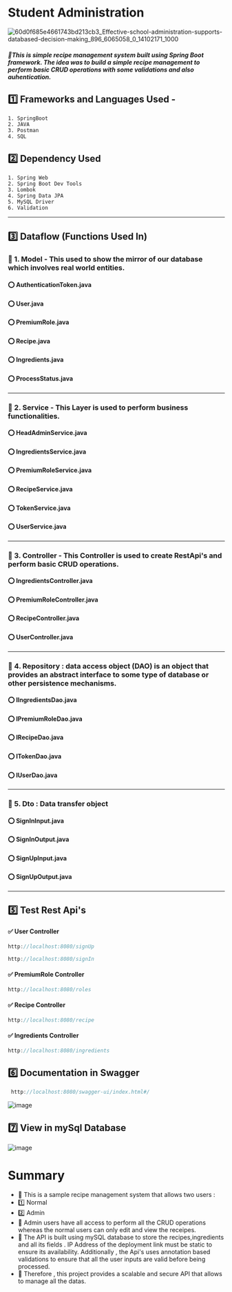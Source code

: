 # Student Administration
![60d0f685e4661743bd213cb3_Effective-school-administration-supports-databased-decision-making_896_6065058_0_14102171_1000](https://github.com/Sowndarya9920/Student_management_system/assets/112794922/1d9d7146-1ff1-4be3-8d6e-5c4fc0275dbf)

   
##### 🔸This is simple recipe management system built using Spring Boot framework. The idea was to build  a simple recipe management to perform basic CRUD operations with some validations and also auhentication.
## :one: Frameworks and Languages Used -
    1. SpringBoot
    2. JAVA
    3. Postman
    4. SQL
    
## :two: Dependency Used
    1. Spring Web
    2. Spring Boot Dev Tools
    3. Lombok
    4. Spring Data JPA
    5. MySQL Driver
    6. Validation
-----------------------------------------------------------------------------------------------------------------------------------------------------------------------
## :three: Dataflow (Functions Used In)
### :white_flower: 1. Model - This used to show the mirror of our database which involves real world entities.
#### :o: AuthenticationToken.java
#### :o: User.java
#### :o: PremiumRole.java
#### :o: Recipe.java
#### :o: Ingredients.java
#### :o: ProcessStatus.java

-----------------------------------------------------------------------------------------------------------------------------------------------------------------------

### :white_flower: 2. Service - This Layer is used to perform business functionalities.
#### :o: HeadAdminService.java
#### :o: IngredientsService.java
#### :o: PremiumRoleService.java
#### :o: RecipeService.java
#### :o: TokenService.java
#### :o: UserService.java


----------------------------------------------------------------------------------------------------------------------------------------------------

### :white_flower: 3. Controller - This Controller is used to create RestApi's and perform basic CRUD operations.
#### :o: IngredientsController.java
#### :o: PremiumRoleController.java
#### :o: RecipeController.java
#### :o: UserController.java

-----------------------------------------------------------------------------------------------------------------------------------------------------------------------
### :white_flower: 4. Repository : data access object (DAO) is an object that provides an abstract interface to some type of database or other persistence mechanisms.
#### :o: IIngredientsDao.java
#### :o: IPremiumRoleDao.java
#### :o: IRecipeDao.java
#### :o: ITokenDao.java
#### :o: IUserDao.java

-------------------------------------------------------------------------------------------------------------------------------------------------------
### :white_flower: 5. Dto : Data transfer object
#### :o: SignInInput.java
#### :o: SignInOutput.java
#### :o: SignUpInput.java
#### :o: SignUpOutput.java
-------------------------------------------------------------------------------------------------------------------------------------------------------
## :five: Test Rest Api's
#### :white_check_mark: User Controller
```java
http://localhost:8080/signUp
```

```java
http://localhost:8080/signIn
```

#### :white_check_mark: PremiumRole Controller
```java
http://localhost:8080/roles
```

#### :white_check_mark: Recipe Controller
```java
http://localhost:8080/recipe
```

#### :white_check_mark: Ingredients Controller
```java
http://localhost:8080/ingredients
```

## :six: Documentation in Swagger
```java
 http://localhost:8080/swagger-ui/index.html#/
```
![image](https://github.com/Sowndarya9920/Recipe_Management_System/assets/112794922/29532ed4-f71d-44d2-b4bd-b38f75c68641)


## :seven: View in mySql Database

![image](https://github.com/Sowndarya9920/Recipe_Management_System/assets/112794922/3e6f6f82-002c-4846-8146-672facd32099)



#  Summary
- :small_orange_diamond:  This is a sample recipe management system that allows two users :
- :one: Normal
- :two: Admin
- :small_orange_diamond: Admin users have all access to perform all the CRUD operations whereas the normal users can only edit and view the receipes.
-  :small_orange_diamond: The API is built using mySQL database to store the recipes,ingredients and all its fields . IP Address of the deployment link must be static to ensure its availability. Additionally , the Api's uses annotation based validations to ensure that all the user inputs are valid before being processed.
-  :small_orange_diamond: Therefore , this project provides a scalable and secure API that allows to manage all the datas.
